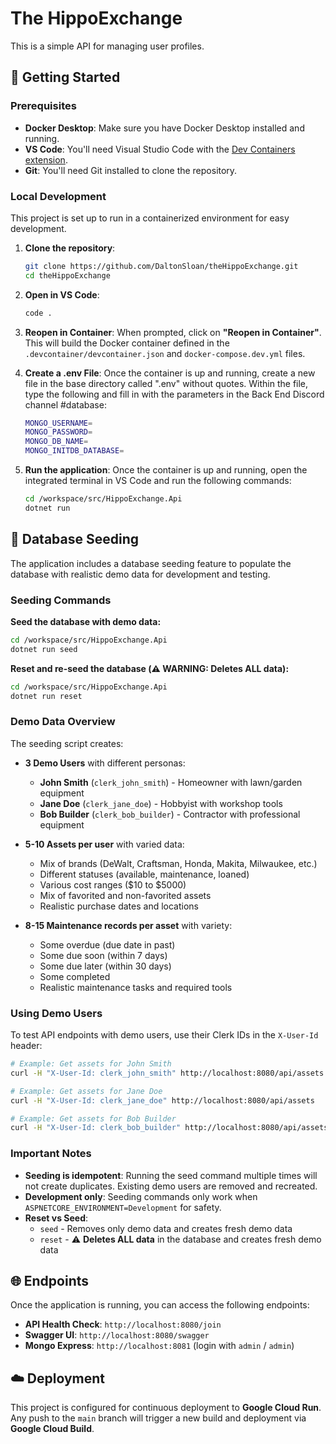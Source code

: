 # The HippoExchange

This is a simple API for managing user profiles.

## 🚀 Getting Started

### Prerequisites

  * **Docker Desktop**: Make sure you have Docker Desktop installed and running.
  * **VS Code**: You'll need Visual Studio Code with the [Dev Containers extension](https://marketplace.visualstudio.com/items?itemName=ms-vscode-remote.remote-containers).
  * **Git**: You'll need Git installed to clone the repository.

### Local Development

This project is set up to run in a containerized environment for easy development.

1.  **Clone the repository**:

    ```bash
    git clone https://github.com/DaltonSloan/theHippoExchange.git
    cd theHippoExchange
    ```

2.  **Open in VS Code**:

    ```bash
    code .
    ```

3.  **Reopen in Container**: When prompted, click on **"Reopen in Container"**. This will build the Docker container defined in the `.devcontainer/devcontainer.json` and `docker-compose.dev.yml` files.

4. **Create a .env File**: Once the container is up and running, create a new file in the base directory called ".env" without quotes. Within the file, type the following and fill in with the parameters in the Back End Discord channel #database:
    ```bash
    MONGO_USERNAME=
    MONGO_PASSWORD=
    MONGO_DB_NAME=
    MONGO_INITDB_DATABASE=
    ```

5.  **Run the application**: Once the container is up and running, open the integrated terminal in VS Code and run the following commands:

    ```bash
    cd /workspace/src/HippoExchange.Api
    dotnet run
    ```

## 🌱 Database Seeding

The application includes a database seeding feature to populate the database with realistic demo data for development and testing.

### Seeding Commands

**Seed the database with demo data:**
```bash
cd /workspace/src/HippoExchange.Api
dotnet run seed
```

**Reset and re-seed the database (⚠️ WARNING: Deletes ALL data):**
```bash
cd /workspace/src/HippoExchange.Api
dotnet run reset
```

### Demo Data Overview

The seeding script creates:

- **3 Demo Users** with different personas:
  - **John Smith** (`clerk_john_smith`) - Homeowner with lawn/garden equipment
  - **Jane Doe** (`clerk_jane_doe`) - Hobbyist with workshop tools
  - **Bob Builder** (`clerk_bob_builder`) - Contractor with professional equipment

- **5-10 Assets per user** with varied data:
  - Mix of brands (DeWalt, Craftsman, Honda, Makita, Milwaukee, etc.)
  - Different statuses (available, maintenance, loaned)
  - Various cost ranges ($10 to $5000)
  - Mix of favorited and non-favorited assets
  - Realistic purchase dates and locations

- **8-15 Maintenance records per asset** with variety:
  - Some overdue (due date in past)
  - Some due soon (within 7 days)
  - Some due later (within 30 days)
  - Some completed
  - Realistic maintenance tasks and required tools

### Using Demo Users

To test API endpoints with demo users, use their Clerk IDs in the `X-User-Id` header:

```bash
# Example: Get assets for John Smith
curl -H "X-User-Id: clerk_john_smith" http://localhost:8080/api/assets

# Example: Get assets for Jane Doe
curl -H "X-User-Id: clerk_jane_doe" http://localhost:8080/api/assets

# Example: Get assets for Bob Builder
curl -H "X-User-Id: clerk_bob_builder" http://localhost:8080/api/assets
```

### Important Notes

- **Seeding is idempotent**: Running the seed command multiple times will not create duplicates. Existing demo users are removed and recreated.
- **Development only**: Seeding commands only work when `ASPNETCORE_ENVIRONMENT=Development` for safety.
- **Reset vs Seed**: 
  - `seed` - Removes only demo data and creates fresh demo data
  - `reset` - ⚠️ **Deletes ALL data** in the database and creates fresh demo data

## 🌐 Endpoints

Once the application is running, you can access the following endpoints:

  * **API Health Check**: `http://localhost:8080/join`
  * **Swagger UI**: `http://localhost:8080/swagger`
  * **Mongo Express**: `http://localhost:8081` (login with `admin` / `admin`)

## ☁️ Deployment

This project is configured for continuous deployment to **Google Cloud Run**. Any push to the `main` branch will trigger a new build and deployment via **Google Cloud Build**.
